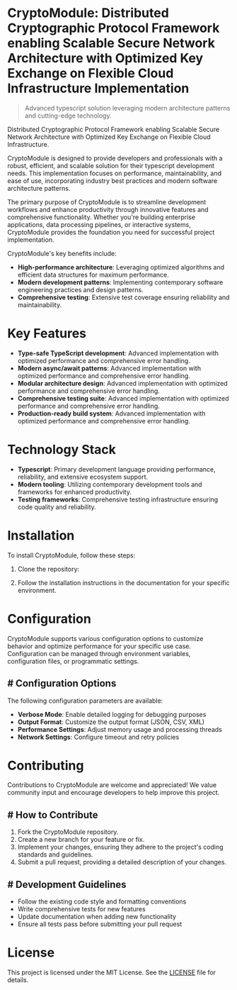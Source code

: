 <!-- fallback_CryptoModule_20251019234502_71350 -->

# CryptoModule: Distributed Cryptographic Protocol Framework enabling Scalable Secure Network Architecture with Optimized Key Exchange on Flexible Cloud Infrastructure Implementation
> Advanced typescript solution leveraging modern architecture patterns and cutting-edge technology.

Distributed Cryptographic Protocol Framework enabling Scalable Secure Network Architecture with Optimized Key Exchange on Flexible Cloud Infrastructure.

CryptoModule is designed to provide developers and professionals with a robust, efficient, and scalable solution for their typescript development needs. This implementation focuses on performance, maintainability, and ease of use, incorporating industry best practices and modern software architecture patterns.

The primary purpose of CryptoModule is to streamline development workflows and enhance productivity through innovative features and comprehensive functionality. Whether you're building enterprise applications, data processing pipelines, or interactive systems, CryptoModule provides the foundation you need for successful project implementation.

CryptoModule's key benefits include:

* **High-performance architecture**: Leveraging optimized algorithms and efficient data structures for maximum performance.
* **Modern development patterns**: Implementing contemporary software engineering practices and design patterns.
* **Comprehensive testing**: Extensive test coverage ensuring reliability and maintainability.

# Key Features

* **Type-safe TypeScript development**: Advanced implementation with optimized performance and comprehensive error handling.
* **Modern async/await patterns**: Advanced implementation with optimized performance and comprehensive error handling.
* **Modular architecture design**: Advanced implementation with optimized performance and comprehensive error handling.
* **Comprehensive testing suite**: Advanced implementation with optimized performance and comprehensive error handling.
* **Production-ready build system**: Advanced implementation with optimized performance and comprehensive error handling.

# Technology Stack

* **Typescript**: Primary development language providing performance, reliability, and extensive ecosystem support.
* **Modern tooling**: Utilizing contemporary development tools and frameworks for enhanced productivity.
* **Testing frameworks**: Comprehensive testing infrastructure ensuring code quality and reliability.

# Installation

To install CryptoModule, follow these steps:

1. Clone the repository:


2. Follow the installation instructions in the documentation for your specific environment.

# Configuration

CryptoModule supports various configuration options to customize behavior and optimize performance for your specific use case. Configuration can be managed through environment variables, configuration files, or programmatic settings.

## # Configuration Options

The following configuration parameters are available:

* **Verbose Mode**: Enable detailed logging for debugging purposes
* **Output Format**: Customize the output format (JSON, CSV, XML)
* **Performance Settings**: Adjust memory usage and processing threads
* **Network Settings**: Configure timeout and retry policies

# Contributing

Contributions to CryptoModule are welcome and appreciated! We value community input and encourage developers to help improve this project.

## # How to Contribute

1. Fork the CryptoModule repository.
2. Create a new branch for your feature or fix.
3. Implement your changes, ensuring they adhere to the project's coding standards and guidelines.
4. Submit a pull request, providing a detailed description of your changes.

## # Development Guidelines

* Follow the existing code style and formatting conventions
* Write comprehensive tests for new features
* Update documentation when adding new functionality
* Ensure all tests pass before submitting your pull request

# License

This project is licensed under the MIT License. See the [LICENSE](https://github.com/xxxPOUPOUxxx/CryptoModule/blob/main/LICENSE) file for details.
